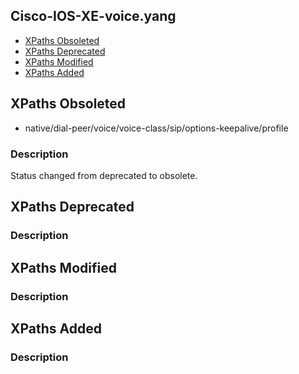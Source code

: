 ## Cisco-IOS-XE-voice.yang


- [XPaths Obsoleted](#xpaths-obsoleted)
- [XPaths Deprecated](#xpaths-deprecated)
- [XPaths Modified](#xpaths-modified)
- [XPaths Added](#xpaths-added)

## XPaths Obsoleted

- native/dial-peer/voice/voice-class/sip/options-keepalive/profile

### Description

Status changed from deprecated to obsolete.

## XPaths Deprecated

### Description

## XPaths Modified

### Description

## XPaths Added

### Description
